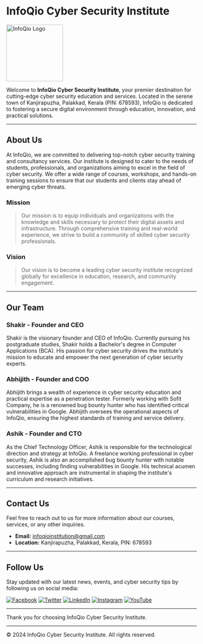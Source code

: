 # InfoQio Cyber Security Institute

<img src="https://mallucampaign.in/images/img_1718197187.jpg" alt="InfoQio Logo" width="150" height="150">

Welcome to **InfoQio Cyber Security Institute**, your premier destination for cutting-edge cyber security education and services. Located in the serene town of Kanjirapuzha, Palakkad, Kerala (PIN: 678593), InfoQio is dedicated to fostering a secure digital environment through education, innovation, and practical solutions.

---

## About Us

At InfoQio, we are committed to delivering top-notch cyber security training and consultancy services. Our institute is designed to cater to the needs of students, professionals, and organizations aiming to excel in the field of cyber security. We offer a wide range of courses, workshops, and hands-on training sessions to ensure that our students and clients stay ahead of emerging cyber threats.

### Mission

> Our mission is to equip individuals and organizations with the knowledge and skills necessary to protect their digital assets and infrastructure. Through comprehensive training and real-world experience, we strive to build a community of skilled cyber security professionals.

### Vision

> Our vision is to become a leading cyber security institute recognized globally for excellence in education, research, and community engagement.

---

## Our Team

###  Shakir - Founder and CEO
Shakir is the visionary founder and CEO of InfoQio. Currently pursuing his postgraduate studies, Shakir holds a Bachelor's degree in Computer Applications (BCA). His passion for cyber security drives the institute's mission to educate and empower the next generation of cyber security experts.

###   Abhijith - Founder and COO
Abhijith brings a wealth of experience in cyber security education and practical expertise as a penetration tester. Formerly working with Sofit Company, he is a renowned bug bounty hunter who has identified critical vulnerabilities in Google. Abhijith oversees the operational aspects of InfoQio, ensuring the highest standards of training and service delivery.

###   Ashik - Founder and CTO
As the Chief Technology Officer, Ashik is responsible for the technological direction and strategy at InfoQio. A freelance working professional in cyber security, Ashik is also an accomplished bug bounty hunter with notable successes, including finding vulnerabilities in Google. His technical acumen and innovative approach are instrumental in shaping the institute's curriculum and research initiatives.

---

## Contact Us

Feel free to reach out to us for more information about our courses, services, or any other inquiries.

- **Email:** [infoqioinstitution@gmail.com](mailto:infoqioinstitution@gmail.com)
- **Location:** Kanjirapuzha, Palakkad, Kerala, PIN: 678593

---

## Follow Us

Stay updated with our latest news, events, and cyber security tips by following us on social media:

[![Facebook](https://img.shields.io/badge/Facebook-1877F2?style=for-the-badge&logo=facebook&logoColor=white)](https://www.facebook.com/infoqio)
[![Twitter](https://img.shields.io/badge/Twitter-1DA1F2?style=for-the-badge&logo=twitter&logoColor=white)](https://www.twitter.com/infoqio)
[![LinkedIn](https://img.shields.io/badge/LinkedIn-0077B5?style=for-the-badge&logo=linkedin&logoColor=white)](https://www.linkedin.com/company/infoqio)
[![Instagram](https://img.shields.io/badge/Instagram-E4405F?style=for-the-badge&logo=instagram&logoColor=white)](https://www.instagram.com/infoqio)
[![YouTube](https://img.shields.io/badge/YouTube-FF0000?style=for-the-badge&logo=youtube&logoColor=white)](https://www.youtube.com/channel/infoqio)

---

Thank you for choosing InfoQio Cyber Security Institute.

---

&copy; 2024 InfoQio Cyber Security Institute. All rights reserved.
